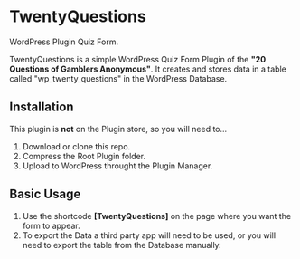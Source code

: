 # TwentyQuestions
WordPress Plugin Quiz Form.

TwentyQuestions is a simple WordPress Quiz Form Plugin of the **"20 Questions of Gamblers Anonymous"**. It creates and stores data in a table called "wp_twenty_questions" in the WordPress Database. 

## Installation
This plugin is **not** on the Plugin store, so you will need to...

1. Download or clone this repo.
2. Compress the Root Plugin folder.
3. Upload to WordPress throught the Plugin Manager.

## Basic Usage
1. Use the shortcode **[TwentyQuestions]** on the page where you want the form to appear.
2. To export the Data a third party app will need to be used, or you will need to export the table from the Database manually.
